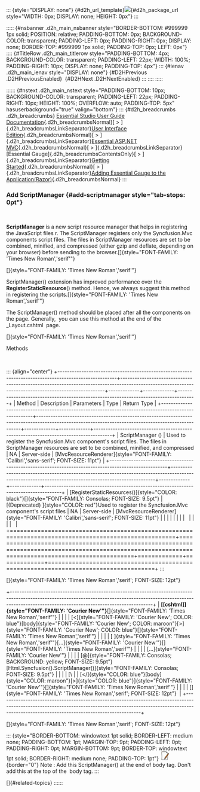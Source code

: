::: {style="DISPLAY: none"}
[](ms-xhelp:///?Id=d2h_url_template){#d2h_url_template}![](!package_url!){#d2h_package_url style="WIDTH: 0px; DISPLAY: none; HEIGHT: 0px"}
:::

::::: {#nsbanner .d2h_main_nsbanner style="BORDER-BOTTOM: #999999 1px solid; POSITION: relative; PADDING-BOTTOM: 0px; BACKGROUND-COLOR: transparent; PADDING-LEFT: 0px; PADDING-RIGHT: 0px; DISPLAY: none; BORDER-TOP: #999999 1px solid; PADDING-TOP: 0px; LEFT: 0px"}
:::: {#TitleRow .d2h_main_titlerow style="PADDING-BOTTOM: 4px; BACKGROUND-COLOR: transparent; PADDING-LEFT: 22px; WIDTH: 100%; PADDING-RIGHT: 10px; DISPLAY: none; PADDING-TOP: 4px"}
::: {#ienav .d2h_main_ienav style="DISPLAY: none"}
[](ms-xhelp:///?Id=09e1dd02-84ff-48d6-8f99-31641c48a861){#D2HPrevious .D2HPreviousEnabled}  [](ms-xhelp:///?Id=033a081f-e51b-4202-991e-6d3a9d2838df){#D2HNext .D2HNextEnabled}
:::
::::
:::::

:::::: {#nstext .d2h_main_nstext style="PADDING-BOTTOM: 10px; BACKGROUND-COLOR: transparent; PADDING-LEFT: 22px; PADDING-RIGHT: 10px; HEIGHT: 100%; OVERFLOW: auto; PADDING-TOP: 5px" hasuserbackground="true" valign="bottom"}
::: {#d2h_breadcrumbs .d2h_breadcrumbs}
[Essential Studio User Guide Documentation](ms-xhelp:///?Id=12457748-09e3-4d74-a240-8e049cedf030){.d2h_breadcrumbsNormal}[ \> ]{.d2h_breadcrumbsLinkSeparator}[User Interface Edition](ms-xhelp:///?Id=c29296b7-531c-413b-a0ec-488ca1f7f669){.d2h_breadcrumbsNormal}[ \> ]{.d2h_breadcrumbsLinkSeparator}[Essential ASP.NET MVC](ms-xhelp:///?Id=4b14e7d1-65c4-4f67-b1aa-2c37709905a5){.d2h_breadcrumbsNormal}[ \> ]{.d2h_breadcrumbsLinkSeparator}[Essential Gauge]{.d2h_breadcrumbsContentsOnly}[ \> ]{.d2h_breadcrumbsLinkSeparator}[Getting Started](ms-xhelp:///?Id=0eb97268-6d10-4db1-8ac8-dab54249067e){.d2h_breadcrumbsNormal}[ \> ]{.d2h_breadcrumbsLinkSeparator}[Adding Essential Gauge to the Application(Razor)](ms-xhelp:///?Id=24876712-9cf7-41ee-bcf5-9cdd9a32c3e9){.d2h_breadcrumbsNormal}
:::

### Add ScriptManager {#add-scriptmanager style="tab-stops: 0pt"}

 

**ScriptManager** is a new script resource manager that helps in registering the JavaScript files r. The ScriptManager registers only the Syncfusion.Mvc components script files. The files in ScriptManager resources are set to be combined, minified, and compressed (either gzip and deflate, depending on your browser) before sending to the browser.[]{style="FONT-FAMILY: 'Times New Roman','serif'"}

[]{style="FONT-FAMILY: 'Times New Roman','serif'"} 

ScriptManager() extension has improved performance over the **RegisterStaticResource**() method. Hence, we always suggest this method in registering the scripts.[]{style="FONT-FAMILY: 'Times New Roman','serif'"}

The ScriptManager() method should be placed after all the components on the page. Generally,  you can use this method at the end of the \_Layout.cshtml  page.

[]{style="FONT-FAMILY: 'Times New Roman','serif'"} 

Methods

 

::: {align="center"}
+------------------------------------------------------------------------------------------------------+-----------------------------------------------------------------------------------------------------------------------------------------------------+-------------+-------------+-------------------------------------------------------------------------------------+
| Method                                                                                               | Description                                                                                                                                         | Parameters  | Type        | Return Type                                                                         |
+------------------------------------------------------------------------------------------------------+-----------------------------------------------------------------------------------------------------------------------------------------------------+-------------+-------------+-------------------------------------------------------------------------------------+
| ScriptManager ()                                                                                     | Used to register the Syncfusion.Mvc component's script files. The files in ScriptManager resources are set to be combined, minified, and compressed | NA          | Server-side | [MvcResourceRenderer]{style="FONT-FAMILY: 'Calibri','sans-serif'; FONT-SIZE: 11pt"} |
+------------------------------------------------------------------------------------------------------+-----------------------------------------------------------------------------------------------------------------------------------------------------+-------------+-------------+-------------------------------------------------------------------------------------+
| [RegisterStaticResources()]{style="COLOR: black"}[]{style="FONT-FAMILY: Consolas; FONT-SIZE: 9.5pt"} | [(Deprecated) ]{style="COLOR: red"}Used to register the Syncfusion.Mvc component's script files                                                     | NA          | Server-side | [MvcResourceRenderer]{style="FONT-FAMILY: 'Calibri','sans-serif'; FONT-SIZE: 11pt"} |
|                                                                                                      |                                                                                                                                                     |             |             |                                                                                     |
|                                                                                                      |                                                                                                                                                     |             |             |                                                                                     |
+======================================================================================================+=====================================================================================================================================================+=============+=============+=====================================================================================+
:::

[]{style="FONT-FAMILY: 'Times New Roman','serif'; FONT-SIZE: 12pt"} 

+-----------------------------------------------------------------------------------------------------------------------------------------------------------------------------------------------------------------------+
| **[\[cshtml\]]{style="FONT-FAMILY: 'Courier New'"}**[]{style="FONT-FAMILY: 'Times New Roman','serif'"}                                                                                                                |
|                                                                                                                                                                                                                       |
| [\<]{style="FONT-FAMILY: 'Courier New'; COLOR: blue"}[body]{style="FONT-FAMILY: 'Courier New'; COLOR: maroon"}[\>]{style="FONT-FAMILY: 'Courier New'; COLOR: blue"}[]{style="FONT-FAMILY: 'Times New Roman','serif'"} |
|                                                                                                                                                                                                                       |
| [ ]{style="FONT-FAMILY: 'Times New Roman','serif'"}[...]{style="FONT-FAMILY: 'Courier New'"}[]{style="FONT-FAMILY: 'Times New Roman','serif'"}                                                                        |
|                                                                                                                                                                                                                       |
| [...]{style="FONT-FAMILY: 'Courier New'"}                                                                                                                                                                             |
|                                                                                                                                                                                                                       |
| [@]{style="FONT-FAMILY: Consolas; BACKGROUND: yellow; FONT-SIZE: 9.5pt"}[Html.Syncfusion().ScriptManager()]{style="FONT-FAMILY: Consolas; FONT-SIZE: 9.5pt"}                                                          |
|                                                                                                                                                                                                                       |
| [\                                                                                                                                                                                                                    |
| [\</]{style="COLOR: blue"}[body]{style="COLOR: maroon"}[\>]{style="COLOR: blue"}]{style="FONT-FAMILY: 'Courier New'"}[]{style="FONT-FAMILY: 'Times New Roman','serif'"}                                               |
|                                                                                                                                                                                                                       |
| []{style="FONT-FAMILY: 'Times New Roman','serif'; FONT-SIZE: 12pt"}                                                                                                                                                   |
+-----------------------------------------------------------------------------------------------------------------------------------------------------------------------------------------------------------------------+

[]{style="FONT-FAMILY: 'Times New Roman','serif'; FONT-SIZE: 12pt"} 

::: {style="BORDER-BOTTOM: windowtext 1pt solid; BORDER-LEFT: medium none; PADDING-BOTTOM: 1pt; MARGIN-TOP: 9pt; PADDING-LEFT: 0pt; PADDING-RIGHT: 0pt; MARGIN-BOTTOM: 9pt; BORDER-TOP: windowtext 1pt solid; BORDER-RIGHT: medium none; PADDING-TOP: 1pt"}
![Description: C:\\Documents and Settings\\jananit\\Desktop\\Dataicon.jpg](ImagesExt/image57_9.jpg){border="0"} Note : Add this ScriptManager() at the end of body tag. Don't add this at the top of the  body tag.
:::

[]{#related-topics}
::::::
